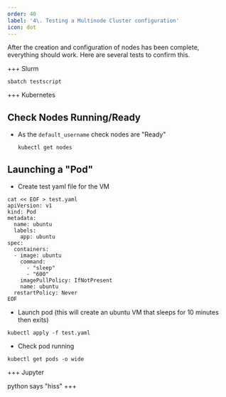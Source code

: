 ```yaml
---
order: 40
label: '4\. Testing a Multinode Cluster configuration'
icon: dot
---
```


After the creation and configuration of nodes has been complete, everything should work. Here are several tests to confirm this.

+++ Slurm

```
sbatch testscript
```
+++ Kubernetes
## Check Nodes Running/Ready

- As the `default_username` check nodes are "Ready" 
    ```shell
	kubectl get nodes
	```

## Launching a "Pod"

- Create test yaml file for the VM 
```shell
cat << EOF > test.yaml
apiVersion: v1
kind: Pod
metadata:
  name: ubuntu
  labels:
    app: ubuntu
spec:
  containers:
  - image: ubuntu
    command:
      - "sleep"
      - "600"
    imagePullPolicy: IfNotPresent
    name: ubuntu
  restartPolicy: Never
EOF
```
- Launch pod (this will create an ubuntu VM that sleeps for 10 minutes then exits)
```shell
kubectl apply -f test.yaml
```
- Check pod running
```shell
kubectl get pods -o wide
```
+++ Jupyter


python says "hiss"
+++